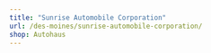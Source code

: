 ```yaml
---
title: "Sunrise Automobile Corporation"
url: /des-moines/sunrise-automobile-corporation/
shop: Autohaus
---
```

